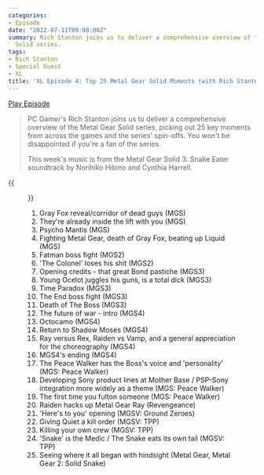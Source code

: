 ```yaml
---
categories:
- Episode
date: "2022-07-11T09:00:00Z"
summary: Rich Stanton joins us to deliver a comprehensive overview of the Metal Gear
  Solid series.
tags:
- Rich Stanton
- Special Guest
- XL
title: 'XL Episode 4: Top 25 Metal Gear Solid Moments (with Rich Stanton)'
---
```


[Play Episode](https://www.patreon.com/posts/xl-episode-4-top-68872600)
> PC Gamer's Rich Stanton joins us to deliver a comprehensive overview of the Metal Gear Solid series, picking out 25 key moments from across the games and the series' spin-offs. You won't be disappointed if you're a fan of the series.
>
> This week's music is from the Metal Gear Solid 3: Snake Eater soundtrack by Norihiko Hibino and Cynthia Harrell.

{{<figure 
    src="mgs-corridor.jpeg" 
    alt="MGS Corridor" >}}

1. Gray Fox reveal/corridor of dead guys (MGS)
2. They're already inside the lift with you (MGS)
3. Psycho Mantis (MGS)
4. Fighting Metal Gear, death of Gray Fox, beating up Liquid (MGS)
5. Fatman boss fight (MGS2)
6. 'The Colonel' loses his shit (MGS2)
7. Opening credits - that great Bond pastiche (MGS3)
8. Young Ocelot juggles his guns, is a total dick (MGS3)
9. Time Paradox (MGS3)
10. The End boss fight (MGS3)
11. Death of The Boss (MGS3)
12. The future of war - intro (MGS4)
13. Octocamo (MGS4)
14. Return to Shadow Moses (MGS4) 
15. Ray versus Rex, Raiden vs Vamp, and a general appreciation for the choreography (MGS4)
16. MGS4's ending (MGS4)
17. The Peace Walker has the Boss's voice and 'personality' (MGS: Peace Walker)
18. Developing Sony product lines at Mother Base / PSP-Sony integration more widely as a theme (MGS: Peace Walker)
19. The first time you fulton someone (MGS: Peace Walker)
20. Raiden hacks up Metal Gear Ray (Revengeance)
21. 'Here's to you' opening (MGSV: Ground Zeroes)
22. Giving Quiet a kill order (MGSV: TPP)
23. Killing your own crew (MGSV: TPP)
24. 'Snake' is the Medic / The Snake eats its own tail (MGSV: TPP)
25. Seeing where it all began with hindsight (Metal Gear, Metal Gear 2: Solid Snake)
